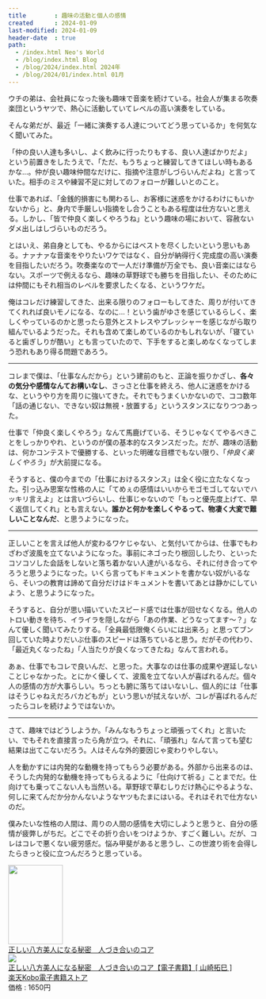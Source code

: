 ```yaml
---
title        : 趣味の活動と個人の感情
created      : 2024-01-09
last-modified: 2024-01-09
header-date  : true
path:
  - /index.html Neo's World
  - /blog/index.html Blog
  - /blog/2024/index.html 2024年
  - /blog/2024/01/index.html 01月
---
```


ウチの弟は、会社員になった後も趣味で音楽を続けている。社会人が集まる吹奏楽団というヤツで、熱心に活動していてレベルの高い演奏をしている。

そんな弟だが、最近「一緒に演奏する人達についてどう思っているか」を何気なく聞いてみた。

「仲の良い人達も多いし、よく飲みに行ったりもする、良い人達ばかりだよ」という前置きをしたうえで、「ただ、もうちょっと練習してきてほしい時もあるかな…。仲が良い趣味仲間なだけに、指摘や注意がしづらいんだよね」と言っていた。相手のミスや練習不足に対してのフォローが難しいとのこと。

仕事であれば、「金銭的損害にも関わるし、お客様に迷惑をかけるわけにもいかないから」と、身内で手厳しい指摘をし合うこともある程度は仕方ないと思える。しかし、「皆で仲良く楽しくやろうね」という趣味の場において、容赦ないダメ出しはしづらいものだろう。

とはいえ、弟自身としても、やるからにはベストを尽くしたいという思いもある。ナァナァな音楽をやりたいワケではなく、自分が納得行く完成度の高い演奏を目指したいだろう。吹奏楽なので一人だけ準備が万全でも、良い音楽にはならない。スポーツで例えるなら、趣味の草野球でも勝ちを目指したい、そのためには仲間にもそれ相当のレベルを要求したくなる、というワケだ。

俺はコレだけ練習してきた、出来る限りのフォローもしてきた、周りが付いてきてくれれば良いモノになる、なのに…！という歯がゆさを感じているらしく、楽しくやっているのかと思ったら意外とストレスやプレッシャーを感じながら取り組んでいるようだった。それも含めて楽しめているのかもしれないが、「寝ていると歯ぎしりが酷い」とも言っていたので、下手をすると楽しめなくなってしまう恐れもあり得る問題であろう。

-----

コレまで僕は、「仕事なんだから」という建前のもと、正論を振りかざし、**各々の気分や感情なんてお構いなし**、さっさと仕事を終えろ、他人に迷惑をかけるな、というやり方を周りに強いてきた。それでもうまくいかないので、ココ数年「話の通じない、できない奴は無視・放置する」というスタンスになりつつあった。

仕事で「仲良く楽しくやろう」なんて馬鹿げている、そうじゃなくてやるべきことをしっかりやれ、というのが僕の基本的なスタンスだった。だが、趣味の活動は、何かコンテストで優勝する、といった明確な目標でもない限り、「*仲良く楽しくやろう*」が大前提になる。

そうすると、僕の今までの「仕事におけるスタンス」は全く役に立たなくなった。引っ込み思案な性格の人に「てめぇの感情はいいからモゴモゴしてないでハッキリ言えよ」とは言いづらいし、仕事じゃないので「もっと優先度上げて、早く返信してくれ」とも言えない。**誰かと何かを楽しくやるって、物凄く大変で難しいことなんだ**、と思うようになった。

-----

正しいことを言えば他人が変わるワケじゃない、と気付いてからは、仕事でもわざわざ波風を立てないようになった。事前にネゴったり根回ししたり、といったコソコソした会話をしないと落ち着かない人達がいるなら、それに付き合ってやろうと思うようになった。いくら言ってもドキュメントを書かない奴がいるなら、そいつの教育は諦めて自分だけはドキュメントを書いてあとは静かにしていよう、と思うようになった。

そうすると、自分が思い描いていたスピード感では仕事が回せなくなる。他人のトロい動きを待ち、イライラを隠しながら「あの作業、どうなってます〜？」なんて優しく聞いてみたりする。「全員最低限俺くらいには出来ろ」と思ってブン回していた時よりだいぶ仕事のスピードは落ちていると思う。だがその代わり、「最近丸くなったね」「人当たりが良くなってきたね」なんて言われる。

あぁ、仕事でもコレで良いんだ、と思った。大事なのは仕事の成果や遅延しないことじゃなかった。とにかく優しくて、波風を立てない人が喜ばれるんだ。個々人の感情の方が大事らしい。ちっとも腑に落ちてはいないし、個人的には「仕事はそうじゃねえだろバカどもが」という思いが拭えないが、コレが喜ばれるんだったらコレを続けようではないか。

-----

さて、趣味ではどうしようか。「みんなもうちょっと頑張ってくれ」と言いたい、でもそれを直接言ったら角が立つ。それに、「頑張れ」なんて言っても望む結果は出てこないだろう。人はそんな外的要因じゃ変わりやしない。

人を動かすには内発的な動機を持ってもらう必要がある。外部から出来るのは、そうした内発的な動機を持ってもらえるように「仕向けて祈る」ことまでだ。仕向けても乗ってこない人も当然いる。草野球で草むしりだけ熱心にやるような、何しに来てんだか分かんないようなヤツもたまにはいる。それはそれで仕方ないのだ。

僕みたいな性格の人間は、周りの人間の感情を大切にしようと思うと、自分の感情が疲弊しがちだ。どこでその折り合いをつけようか、すごく難しい。だが、コレはコレで悪くない疲労感だ。悩み甲斐があると思うし、この世渡り術を会得したらきっと役に立つんだろうと思っている。

<div class="ad-amazon">
  <div class="ad-amazon-image">
    <a href="https://www.amazon.co.jp/dp/B0CC8LKF6C?tag=neos21-22&amp;linkCode=osi&amp;th=1&amp;psc=1">
      <img src="https://m.media-amazon.com/images/I/51fiJMrvtNL._SL160_.jpg" width="110" height="160">
    </a>
  </div>
  <div class="ad-amazon-info">
    <div class="ad-amazon-title">
      <a href="https://www.amazon.co.jp/dp/B0CC8LKF6C?tag=neos21-22&amp;linkCode=osi&amp;th=1&amp;psc=1">正しい八方美人になる秘密　人づき合いのコア</a>
    </div>
  </div>
</div>

<div class="ad-rakuten">
  <div class="ad-rakuten-image">
    <a href="https://hb.afl.rakuten.co.jp/hgc/g00reb42.waxycf23.g00reb42.waxyd080/?pc=https%3A%2F%2Fitem.rakuten.co.jp%2Frakutenkobo-ebooks%2Fdd755ef9f3c831bf8a11478c17b083e2%2F&amp;m=http%3A%2F%2Fm.rakuten.co.jp%2Frakutenkobo-ebooks%2Fi%2F22555034%2F">
      <img src="https://thumbnail.image.rakuten.co.jp/@0_mall/rakutenkobo-ebooks/cabinet/4791/2000013294791.jpg?_ex=128x128">
    </a>
  </div>
  <div class="ad-rakuten-info">
    <div class="ad-rakuten-title">
      <a href="https://hb.afl.rakuten.co.jp/hgc/g00reb42.waxycf23.g00reb42.waxyd080/?pc=https%3A%2F%2Fitem.rakuten.co.jp%2Frakutenkobo-ebooks%2Fdd755ef9f3c831bf8a11478c17b083e2%2F&amp;m=http%3A%2F%2Fm.rakuten.co.jp%2Frakutenkobo-ebooks%2Fi%2F22555034%2F">正しい八方美人になる秘密　人づき合いのコア【電子書籍】[ 山崎拓巳 ]</a>
    </div>
    <div class="ad-rakuten-shop">
      <a href="https://hb.afl.rakuten.co.jp/hgc/g00reb42.waxycf23.g00reb42.waxyd080/?pc=https%3A%2F%2Fwww.rakuten.co.jp%2Frakutenkobo-ebooks%2F&amp;m=http%3A%2F%2Fm.rakuten.co.jp%2Frakutenkobo-ebooks%2F">楽天Kobo電子書籍ストア</a>
    </div>
    <div class="ad-rakuten-price">価格 : 1650円</div>
  </div>
</div>
